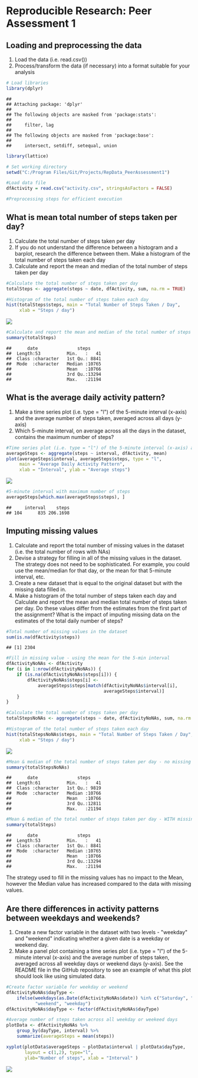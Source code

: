 # Reproducible Research: Peer Assessment 1


## Loading and preprocessing the data
1. Load the data (i.e. read.csv())
2. Process/transform the data (if necessary) into a format suitable for your analysis

```r
# Load libraries
library(dplyr)
```

```
## 
## Attaching package: 'dplyr'
## 
## The following objects are masked from 'package:stats':
## 
##     filter, lag
## 
## The following objects are masked from 'package:base':
## 
##     intersect, setdiff, setequal, union
```

```r
library(lattice)

# Set working directory
setwd("C:/Program Files/Git/Projects/RepData_PeerAssessment1")

#Load data file
dfActivity = read.csv("activity.csv", stringsAsFactors = FALSE)

#Preprocessing steps for efficient execution
```


## What is mean total number of steps taken per day?
1. Calculate the total number of steps taken per day
2. If you do not understand the difference between a histogram and a barplot, research the difference between them. Make a histogram of the total number of steps taken each day
3. Calculate and report the mean and median of the total number of steps taken per day

```r
#Calculate the total number of steps taken per day
totalSteps <- aggregate(steps ~ date, dfActivity, sum, na.rm = TRUE)

#Histogram of the total number of steps taken each day
hist(totalSteps$steps, main = "Total Number of Steps Taken / Day",
     xlab = "Steps / day")
```

![](PA1_template_files/figure-html/unnamed-chunk-2-1.png) 

```r
#Calculate and report the mean and median of the total number of steps taken per day
summary(totalSteps)
```

```
##      date               steps      
##  Length:53          Min.   :   41  
##  Class :character   1st Qu.: 8841  
##  Mode  :character   Median :10765  
##                     Mean   :10766  
##                     3rd Qu.:13294  
##                     Max.   :21194
```


## What is the average daily activity pattern?
1. Make a time series plot (i.e. type = "l") of the 5-minute interval (x-axis) and the average number of steps taken, averaged across all days (y-axis)
2. Which 5-minute interval, on average across all the days in the dataset, contains the maximum number of steps?

```r
#Time series plot (i.e. type = "l") of the 5-minute interval (x-axis) and the average number of steps taken, averaged across all days (y-axis)
averageSteps <- aggregate(steps ~ interval, dfActivity, mean)
plot(averageSteps$interval, averageSteps$steps, type = "l",
     main = "Average Daily Activity Pattern", 
     xlab = "Interval", ylab = "Average steps")
```

![](PA1_template_files/figure-html/unnamed-chunk-3-1.png) 

```r
#5-minute interval with maximum number of steps
averageSteps[which.max(averageSteps$steps), ]
```

```
##     interval    steps
## 104      835 206.1698
```


## Imputing missing values
1. Calculate and report the total number of missing values in the dataset (i.e. the total number of rows with NAs)
2. Devise a strategy for filling in all of the missing values in the dataset. The strategy does not need to be sophisticated. For example, you could use the mean/median for that day, or the mean for that 5-minute interval, etc.
3. Create a new dataset that is equal to the original dataset but with the missing data filled in.
4. Make a histogram of the total number of steps taken each day and Calculate and report the mean and median total number of steps taken per day. Do these values differ from the estimates from the first part of the assignment? What is the impact of imputing missing data on the estimates of the total daily number of steps?

```r
#Total number of missing values in the dataset
sum(is.na(dfActivity$steps))
```

```
## [1] 2304
```

```r
#Fill in missing value - using the mean for the 5-min interval
dfActivityNoNAs <- dfActivity
for (i in 1:nrow(dfActivityNoNAs)) {
    if (is.na(dfActivityNoNAs$steps[i])) {
        dfActivityNoNAs$steps[i] <-
            averageSteps$steps[match(dfActivityNoNAs$interval[i],
                                     averageSteps$interval)]
    }
}

#Calculate the total number of steps taken per day
totalStepsNoNAs <- aggregate(steps ~ date, dfActivityNoNAs, sum, na.rm = TRUE)

#Histogram of the total number of steps taken each day
hist(totalStepsNoNAs$steps, main = "Total Number of Steps Taken / Day",
     xlab = "Steps / day")
```

![](PA1_template_files/figure-html/unnamed-chunk-4-1.png) 

```r
#Mean & median of the total number of steps taken per day - no missing values
summary(totalStepsNoNAs)
```

```
##      date               steps      
##  Length:61          Min.   :   41  
##  Class :character   1st Qu.: 9819  
##  Mode  :character   Median :10766  
##                     Mean   :10766  
##                     3rd Qu.:12811  
##                     Max.   :21194
```

```r
#Mean & median of the total number of steps taken per day - WITH missing values
summary(totalSteps)
```

```
##      date               steps      
##  Length:53          Min.   :   41  
##  Class :character   1st Qu.: 8841  
##  Mode  :character   Median :10765  
##                     Mean   :10766  
##                     3rd Qu.:13294  
##                     Max.   :21194
```
The strategy used to fill in the missing values has no impact to the Mean, however the Median value has increased compared to the data with missing values.


## Are there differences in activity patterns between weekdays and weekends?
1. Create a new factor variable in the dataset with two levels - "weekday" and "weekend" indicating whether a given date is a weekday or weekend day.
2. Make a panel plot containing a time series plot (i.e. type = "l") of the 5-minute interval (x-axis) and the average number of steps taken, averaged across all weekday days or weekend days (y-axis). See the README file in the GitHub repository to see an example of what this plot should look like using simulated data.

```r
#Create factor variable for weekday or weekend
dfActivityNoNAs$dayType <- 
    ifelse(weekdays(as.Date(dfActivityNoNAs$date)) %in% c("Saturday", "Sunday"),
           "weekend", "weekday")
dfActivityNoNAs$dayType <- factor(dfActivityNoNAs$dayType)

#Average number of steps taken across all weekday or weekeed days
plotData <- dfActivityNoNAs %>%
    group_by(dayType, interval) %>%
    summarize(averageSteps = mean(steps))

xyplot(plotData$averageSteps ~ plotData$interval | plotData$dayType, 
       layout = c(1,2), type="l", 
       ylab="Number of steps", xlab = "Interval" ) 
```

![](PA1_template_files/figure-html/unnamed-chunk-5-1.png) 
